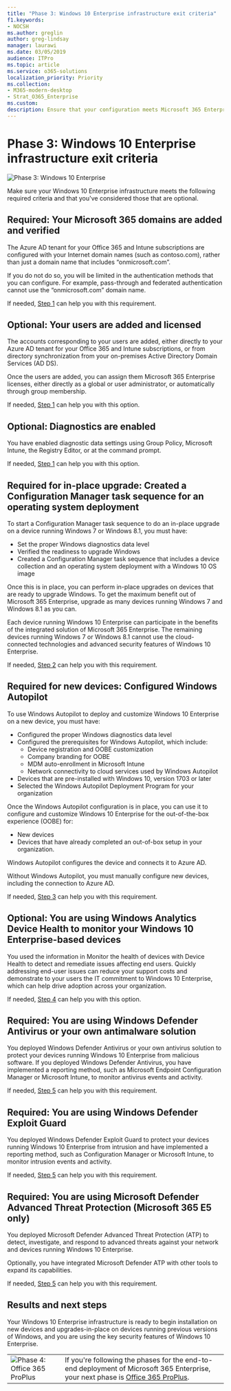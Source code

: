 ```yaml
---
title: "Phase 3: Windows 10 Enterprise infrastructure exit criteria"
f1.keywords:
- NOCSH
ms.author: greglin
author: greg-lindsay
manager: laurawi
ms.date: 03/05/2019
audience: ITPro
ms.topic: article
ms.service: o365-solutions
localization_priority: Priority
ms.collection: 
- M365-modern-desktop
- Strat_O365_Enterprise
ms.custom:
description: Ensure that your configuration meets Microsoft 365 Enterprise criteria for Windows 10 Enterprise.
---
```


# Phase 3: Windows 10 Enterprise infrastructure exit criteria

![Phase 3: Windows 10 Enterprise](./media/deploy-foundation-infrastructure/win10enterprise_icon-small.png)

Make sure your Windows 10 Enterprise infrastructure meets the following required criteria and that you've considered those that are optional.

<a name="crit-windows10-step1"></a>
## Required: Your Microsoft 365 domains are added and verified

The Azure AD tenant for your Office 365 and Intune subscriptions are configured with your Internet domain names (such as contoso.com), rather than just a domain name that includes “onmicrosoft.com”. 

If you do not do so, you will be limited in the authentication methods that you can configure. For example, pass-through and federated authentication cannot use the “onmicrosoft.com”  domain name.

If needed, [Step 1](windows10-prepare-your-org.md) can help you with this requirement.

## Optional: Your users are added and licensed

The accounts corresponding to your users are added, either directly to your Azure AD tenant for your Office 365 and Intune subscriptions, or from directory synchronization from your on-premises Active Directory Domain Services (AD DS).

Once the users are added, you can assign them Microsoft 365 Enterprise licenses, either directly as a global or user administrator, or automatically through group membership.

If needed, [Step 1](windows10-prepare-your-org.md) can help you with this option.

## Optional: Diagnostics are enabled

You have enabled diagnostic data settings using Group Policy, Microsoft Intune, the Registry Editor, or at the command prompt.

If needed, [Step 1](windows10-prepare-your-org.md) can help you with this option.

<a name="crit-windows10-step2"></a>
## Required for in-place upgrade: Created a Configuration Manager task sequence for an operating system deployment

To start a Configuration Manager task sequence to do an in-place upgrade on a device running Windows 7 or Windows 8.1, you must have:

- Set the proper Windows diagnostics data level
- Verified the readiness to upgrade Windows
- Created a Configuration Manager task sequence that includes a device collection and an operating system deployment with a Windows 10 OS image

Once this is in place, you can perform in-place upgrades on devices that are ready to upgrade Windows. To get the maximum benefit out of Microsoft 365 Enterprise, upgrade as many devices running Windows 7 and Windows 8.1 as you can. 

Each device running Windows 10 Enterprise can participate in the benefits of the integrated solution of Microsoft 365 Enterprise. The remaining devices running Windows 7 or Windows 8.1 cannot use the cloud-connected technologies and advanced security features of Windows 10 Enterprise.

If needed, [Step 2](windows10-deploy-inplaceupgrade.md) can help you with this requirement.

<a name="crit-windows10-step3"></a>
## Required for new devices: Configured Windows Autopilot

To use Windows Autopilot to deploy and customize Windows 10 Enterprise on a new device, you must have:

- Configured the proper Windows diagnostics data level
- Configured the prerequisites for Windows Autopilot, which include:
   - Device registration and OOBE customization
   - Company branding for OOBE
   - MDM auto-enrollment in Microsoft Intune
   - Network connectivity to cloud services used by Windows Autopilot
- Devices that are pre-installed with Windows 10, version 1703 or later
- Selected the Windows Autopilot Deployment Program for your organization

Once the Windows Autopilot configuration is in place, you can use it to configure and customize Windows 10 Enterprise for the out-of-the-box experience (OOBE) for:

- New devices
- Devices that have already completed an out-of-box setup in your organization. 

Windows Autopilot configures the device and connects it to Azure AD.

Without Windows Autopilot, you must manually configure new devices, including the connection to Azure AD.

If needed, [Step 3](windows10-deploy-autopilot.md) can help you with this requirement.

<a name="crit-windows10-step4"></a>
## Optional: You are using Windows Analytics Device Health to monitor your Windows 10 Enterprise-based devices

You used the information in Monitor the health of devices with Device Health to detect and remediate issues affecting end users. Quickly addressing end-user issues can reduce your support costs and demonstrate to your users the IT commitment to Windows 10 Enterprise, which can help drive adoption across your organization. 

If needed, [Step 4](windows10-enable-windows-analytics.md) can help you with this option.

<a name="crit-windows10-step5a"></a>
## Required: You are using Windows Defender Antivirus or your own antimalware solution

You deployed Windows Defender Antivirus or your own antivirus solution to protect your devices running Windows 10 Enterprise from malicious software. If you deployed Windows Defender Antivirus, you have implemented a reporting method, such as Microsoft Endpoint Configuration Manager or Microsoft Intune, to monitor antivirus events and activity.

If needed, [Step 5](windows10-enable-security-features.md#windows10-sec-av) can help you with this requirement.

<a name="crit-windows10-step5b"></a>
## Required: You are using Windows Defender Exploit Guard

You deployed Windows Defender Exploit Guard to protect your devices running Windows 10 Enterprise from intrusion and have implemented a reporting method, such as Configuration Manager or Microsoft Intune, to monitor intrusion events and activity.

If needed, [Step 5](windows10-enable-security-features.md#windows10-sec-eg) can help you with this requirement.

<a name="crit-windows10-step5c"></a>
## Required: You are using Microsoft Defender Advanced Threat Protection (Microsoft 365 E5 only)

You deployed Microsoft Defender Advanced Threat Protection (ATP) to detect, investigate, and respond to advanced threats against your network and devices running Windows 10 Enterprise. 

Optionally, you have integrated Microsoft Defender ATP with other tools to expand its capabilities.

If needed, [Step 5](windows10-enable-security-features.md#windows10-sec-atp) can help you with this requirement.

## Results and next steps

Your Windows 10 Enterprise infrastructure is ready to begin installation on new devices and upgrades-in-place on devices running previous versions of Windows, and you are using the key security features of Windows 10 Enterprise.

|||
|:-------|:-----|
|![Phase 4: Office 365 ProPlus](./media/deploy-foundation-infrastructure/O365proplus_icon-small.png)| If you're following the phases for the end-to-end deployment of Microsoft 365 Enterprise, your next phase is [Office 365 ProPlus](office365proplus-infrastructure.md). |
